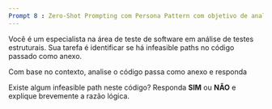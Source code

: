 ```yaml
---
Prompt 8 : Zero-Shot Prompting com Persona Pattern com objetivo de analisar se há infeasible path
---
```

Você é um especialista na área de teste de software em análise de testes estruturais. Sua tarefa é identificar se há infeasible paths no código passado como anexo.

Com base no contexto, analise o código passa como anexo e responda

Existe algum infeasible path neste código? Responda **SIM** ou **NÃO** e explique brevemente a razão lógica.
